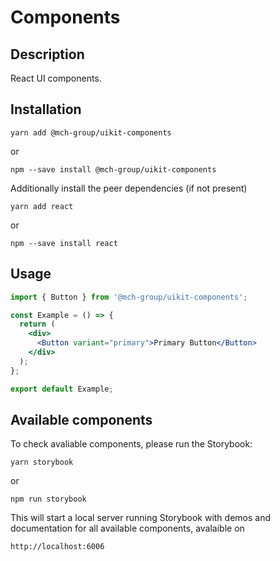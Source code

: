 # Components

## Description

React UI components.

## Installation

```
yarn add @mch-group/uikit-components
```
or
```
npm --save install @mch-group/uikit-components
```

Additionally install the peer dependencies (if not present)

```
yarn add react
```
or
```
npm --save install react
```

## Usage

```jsx
import { Button } from '@mch-group/uikit-components';

const Example = () => {
  return (
    <div>
      <Button variant="primary">Primary Button</Button>
    </div>
  );
};

export default Example;
```

## Available components

To check avaliable components, please run the Storybook:

```
yarn storybook
```
or 
```
npm run storybook
```

This will start a local server running Storybook with demos and documentation for all available components, avalaible on 

```
http://localhost:6006
```